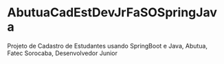 # AbutuaCadEstDevJrFaSOSpringJava
Projeto de Cadastro de Estudantes usando SpringBoot e Java, Abutua, Fatec Sorocaba, Desenvolvedor Junior
